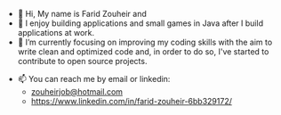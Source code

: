 - 👋 Hi, My name is Farid Zouheir and
- 👀 I enjoy building applications and small games in Java after I build applications at work.
- 🌱 I’m currently focusing on improving my coding skills with the aim to write clean and optimized code and, in order to do so, I've started to contribute to open source projects.
<!-- - 💞️ I’m looking to collaborate on  -->
- 📫 You can reach me by email or linkedin:
  - zouheirjob@hotmail.com
  - https://www.linkedin.com/in/farid-zouheir-6bb329172/

<!---
zhrfrd/zhrfrd is a ✨ special ✨ repository because its `README.md` (this file) appears on your GitHub profile.
You can click the Preview link to take a look at your changes.
--->
